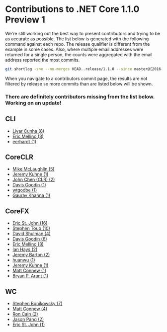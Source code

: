 # Contributions to .NET Core 1.1.0 Preview 1

We're still working out the best way to present contributors and trying to be as accurate as possible. The list below is generated with the following command against each repo. The release qualifier is different from the example in some cases. Also, where multiple email addresses were returned for a single person, the counts were aggregated with the email address reported the most commits.


```bash
git shortlog -sne --no-merges HEAD..release/1.1.0 --since master@{2016-09-07} --until master@{2016-10-23}
```

When you navigate to a contributors commit page, the results are not filtered by release so more commits than are listed below will be shown.

### There are definitely contributors missing from the list below. Working on an update!

## CLI

- [Livar Cunha  (8)](https://github.com/dotnet/cli/commits/rel/1.0.0-preview2.1?author=livar@live.com)
- [Eric Mellino (3)](https://github.com/dotnet/cli/commits/rel/1.0.0-preview2.1?author=erme@microsoft.com)
- [eerhardt     (1)](https://github.com/dotnet/cli/commits/rel/1.0.0-preview2.1?author=eric.erhardt@microsoft.com)

## CoreCLR

- [Mike McLaughlin (5)](https://github.com/dotnet/coreclr/commits/release/1.1.0?author=mikem@microsoft.com)
- [Jeremy Kuhne    (1)](https://github.com/dotnet/coreclr/commits/release/1.1.0?author=jeremy.kuhne@microsoft.com)
- [John Chen (CLR) (2)](https://github.com/dotnet/coreclr/commits/release/1.1.0?author=jochen@microsoft.com)
- [Davis Goodin    (1)](https://github.com/dotnet/coreclr/commits/release/1.1.0?author=dagood@users.noreply.github.com)
- [wtgodbe         (1)](https://github.com/dotnet/coreclr/commits/release/1.1.0?author=wigodbe@microsoft.com)
- [Gaurav Khanna   (1)](https://github.com/dotnet/coreclr/commits/release/1.1.0?author=gkhanna@microsoft.com)

## CoreFX

- [Eric St. John  (16)](https://github.com/dotnet/corefx/commits/release/1.1.0?author=ericstj@microsoft.com)
- [Stephen Toub   (10)](https://github.com/dotnet/corefx/commits/release/1.1.0?author=stoub@microsoft.com)
- [David Shulman  (4)](https://github.com/dotnet/corefx/commits/release/1.1.0?author=david.shulman@microsoft.com)
- [Davis Goodin   (6)](https://github.com/dotnet/corefx/commits/release/1.1.0?author=dagood@microsoft.com)
- [Eric Mellino   (3)](https://github.com/dotnet/corefx/commits/release/1.1.0?author=erme@microsoft.com)
- [Ian Hays       (2)](https://github.com/dotnet/corefx/commits/release/1.1.0?author=ianha@microsoft.com)
- [Jeremy Barton  (2)](https://github.com/dotnet/corefx/commits/release/1.1.0?author=jbarton@microsoft.com)
- [huanwu         (1)](https://github.com/dotnet/corefx/commits/release/1.1.0?author=huanwu@microsoft.com)
- [Jeremy Kuhne   (1)](https://github.com/dotnet/corefx/commits/release/1.1.0?author=jeremy.kuhne@microsoft.com)
- [Matt Connew    (1)](https://github.com/dotnet/corefx/commits/release/1.1.0?author=mconnew@microsoft.com)
- [Bryan P. Arant (1)](https://github.com/dotnet/corefx/commits/release/1.1.0?author=bryanar@microsoft.com)

## WC

- [Stephen Bonikowsky (7)](https://github.com/dotnet/wcf/commits/release/1.1.0?author=stebon@microsoft.com)
- [Matt Connew        (4)](https://github.com/dotnet/wcf/commits/release/1.1.0?author=mconnew@microsoft.com)
- [Ron Cain           (2)](https://github.com/dotnet/wcf/commits/release/1.1.0?author=roncain@microsoft.com)
- [Jason Pang         (2)](https://github.com/dotnet/wcf/commits/release/1.1.0?author=iamjasonp@users.noreply.github.com)
- [Eric St. John      (1)](https://github.com/dotnet/wcf/commits/release/1.1.0?author=ericstj@microsoft.com)
